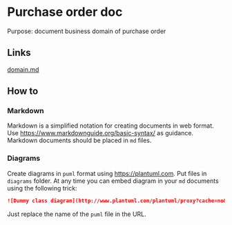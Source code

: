 # Purchase order doc
Purpose: document business domain of purchase order

## Links
[domain.md](domain.md)

## How to
### Markdown
Markdown is a simplified notation for creating documents in web format. Use https://www.markdownguide.org/basic-syntax/ as guidance. Markdown documents should be placed in `md` files.

### Diagrams
Create diagrams in `puml` format using https://plantuml.com. Put files in `diagrams` folder. At any time you can embed diagram in your `md` documents using the following trick:

```markdown
![Dummy class diagram](http://www.plantuml.com/plantuml/proxy?cache=no&src=https://raw.githubusercontent.com/karbonfw/purchaseorderdoc/master/diagrams/dummy-class-diagram.puml)
```

Just replace the name of the `puml` file in the URL.
